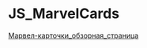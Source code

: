 # JS_MarvelCards
[Марвел-карточки_обзорная_страница](https://arturius101.github.io/JS_MarvelCards/)

